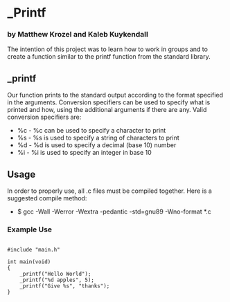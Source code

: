 # _Printf 
### by Matthew Krozel and Kaleb Kuykendall


The intention of this project was to learn how to work in groups and to create a function similar to the printf function from the standard library.

## _printf
Our function prints to the standard output according to the format specified in the arguments.
Conversion specifiers can be used to specify what is printed and how, using the additional arguments if there are any.
Valid conversion specifiers are:

+ %c - %c can be used to specify a character to print
+ %s - %s is used to specify a string of characters to print
+ %d - %d is used to specify a decimal (base 10) number
+ %i - %i is used to specify an integer in base 10

## Usage
In order to properly use, all .c files must be compiled together. Here is a suggested compile method:

+ $ gcc -Wall -Werror -Wextra -pedantic -std=gnu89 -Wno-format *.c

### Example Use 

```

#include "main.h"

int main(void)
{
	_printf("Hello World");
	_printf("%d apples", 5);
	_printf("Give %s", "thanks");
}


